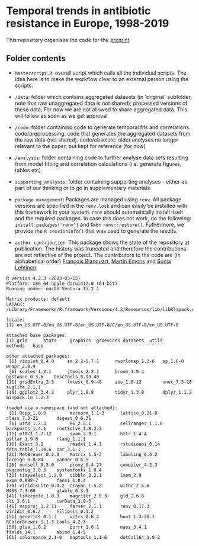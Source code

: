 # Temporal trends in antibiotic resistance in Europe, 1998-2019

This repository organises the code for the [preprint](https://medrxiv.org/cgi/content/short/2023.09.27.23296241v1)

## Folder contents

- `Masterscript.R`: overall script which calls all the individual scripts. The idea here is to make the workflow clear to an external person using the scripts.

- `/data`: folder which contains aggregated datasets (in 'original' subfolder, note that raw unaggregated data is not shared); processed versions of these data; For now we are not allowed to share aggregated data. This will follow as soon as we get approval

- `/code`: folder containing code to generate temporal fits and correlations.
code/preprocessing: code that generates the aggregated datasets from the raw data (not shared).
code/obsolete: older analyses no longer relevant to the paper, but kept for reference (for now)

- `/analysis`: folder containing code to further analyse data sets resulting from model fitting and correlation calculations (i.e. generate figures, tables etc).

- `supporting_analysis`: folder containing supporting analyses - either as part of our thinking or to go in supplementary materials

- `package management`: Packages are managed using `renv`. All package versions are specified in the `renv.lock` and can easily be installed with this framework in your system. `renv` should automatically install itself and the required packages. In case this does not work, do the following: `install.packages("renv")` and then `renv::restore()`.
Futhermore, we provide the `R sessionInfo()` that was used to generate the results. 

- `author contribution`: This package shows the state of the repository at publication. The history was truncated and therefore the contributions are not reflective of the project. The contributors to the code are (in alphabetical order) [François Blanquart](https://sites.google.com/site/francoisblanquart/), [Martin Emons](https://www.mls.uzh.ch/en/research/robinson/groupmembers/martin-emons.html) and [Sonja Lehtinen](https://sites.google.com/view/sonjalehtinen).

```
R version 4.2.3 (2023-03-15)
Platform: x86_64-apple-darwin17.0 (64-bit)
Running under: macOS Ventura 13.2.1

Matrix products: default
LAPACK: /Library/Frameworks/R.framework/Versions/4.2/Resources/lib/libRlapack.dylib

locale:
[1] en_US.UTF-8/en_US.UTF-8/en_US.UTF-8/C/en_US.UTF-8/en_US.UTF-8

attached base packages:
[1] grid      stats     graphics  grDevices datasets  utils     methods   base     

other attached packages:
 [1] vioplot_0.4.0     sm_2.2-5.7.1      rworldmap_1.3-6   sp_1.6-0          wrapr_2.0.9      
 [6] scales_1.2.1      jtools_2.2.1      broom_1.0.4       ggstance_0.3.6    DescTools_0.99.49
[11] gridExtra_2.3     lmtest_0.9-40     zoo_1.8-12        nnet_7.3-18       svglite_2.1.1    
[16] ggplot2_3.4.2     plyr_1.8.8        tidyr_1.3.0       dplyr_1.1.2       minpack.lm_1.2-3 

loaded via a namespace (and not attached):
 [1] Rcpp_1.0.9         mvtnorm_1.1-3      lattice_0.21-8     class_7.3-21       digest_0.6.31     
 [6] utf8_1.2.3         R6_2.5.1           cellranger_1.1.0   backports_1.4.1    rootSolve_1.8.2.3 
[11] e1071_1.7-12       spam_2.9-1         httr_1.4.4         pillar_1.9.0       rlang_1.1.1       
[16] Exact_3.2          readxl_1.4.1       rstudioapi_0.14    data.table_1.14.6  car_3.1-1         
[21] MetBrewer_0.2.0    Matrix_1.5-3       labeling_0.4.2     foreign_0.8-84     pander_0.6.5      
[26] munsell_0.5.0      proxy_0.4-27       compiler_4.2.3     pkgconfig_2.0.3    systemfonts_1.0.4 
[31] tidyselect_1.2.0   tibble_3.2.1       lmom_2.9           expm_0.999-7       fansi_1.0.4       
[36] viridisLite_0.4.2  crayon_1.5.2       withr_2.5.0        MASS_7.3-60        gtable_0.3.3      
[41] lifecycle_1.0.3    magrittr_2.0.3     gld_2.6.6          cli_3.6.1          carData_3.0-5     
[46] mapproj_1.2.11     farver_2.1.1       renv_0.17.3        viridis_0.6.2      ellipsis_0.3.2    
[51] generics_0.1.3     vctrs_0.6.2        boot_1.3-28.1      RColorBrewer_1.1-3 tools_4.2.3       
[56] glue_1.6.2         purrr_1.0.1        maps_3.4.1         fields_14.1        abind_1.4-5       
[61] colorspace_2.1-0   maptools_1.1-6     dotCall64_1.0-2
```
